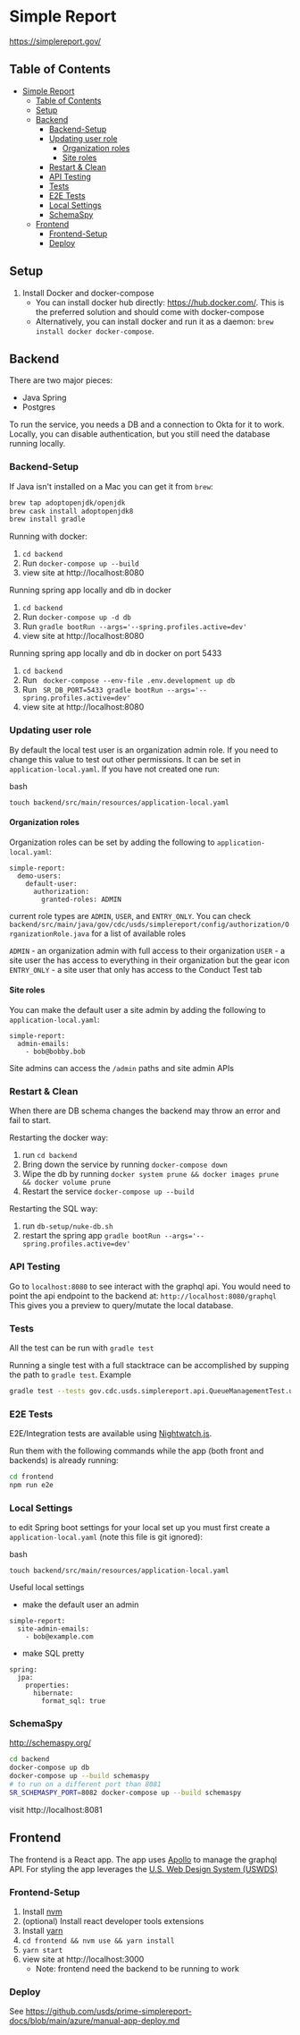 # Simple Report

https://simplereport.gov/

## Table of Contents

- [Simple Report](#simple-report)
  - [Table of Contents](#table-of-contents)
  - [Setup](#setup)
  - [Backend](#backend)
    - [Backend-Setup](#backend-setup)
    - [Updating user role](#updating-user-role)
      - [Organization roles](#organization-roles)
      - [Site roles](#site-roles)
    - [Restart & Clean](#restart--clean)
    - [API Testing](#api-testing)
    - [Tests](#tests)
    - [E2E Tests](#e2e-tests)
    - [Local Settings](#local-settings)
    - [SchemaSpy](#schemaspy)
  - [Frontend](#frontend)
    - [Frontend-Setup](#frontend-setup)
    - [Deploy](#deploy)

## Setup

1. Install Docker and docker-compose
   - You can install docker hub directly: https://hub.docker.com/. This is the preferred solution and should come with docker-compose
   - Alternatively, you can install docker and run it as a daemon: `brew install docker docker-compose`.

## Backend

There are two major pieces:

- Java Spring
- Postgres

To run the service, you needs a DB and a connection to Okta for it to work. Locally, you can disable authentication, but you still need the database running locally.

### Backend-Setup

If Java isn't installed on a Mac you can get it from `brew`:

```sh
brew tap adoptopenjdk/openjdk
brew cask install adoptopenjdk8
brew install gradle
```

Running with docker:

1. `cd backend`
1. Run `docker-compose up --build`
1. view site at http://localhost:8080

Running spring app locally and db in docker

1. `cd backend`
1. Run `docker-compose up -d db`
1. Run `gradle bootRun --args='--spring.profiles.active=dev'`
1. view site at http://localhost:8080

Running spring app locally and db in docker on port 5433

1. `cd backend`
1. Run ` docker-compose --env-file .env.development up db`
1. Run ` SR_DB_PORT=5433 gradle bootRun --args='--spring.profiles.active=dev'`
1. view site at http://localhost:8080

### Updating user role

By default the local test user is an organization admin role. If you need to change this value to test out other permissions.
It can be set in `application-local.yaml`. If you have not created one run:

bash
```
touch backend/src/main/resources/application-local.yaml
```

#### Organization roles

Organization roles can be set by adding the following to `application-local.yaml`:
```
simple-report:
  demo-users:
    default-user:
      authorization:
        granted-roles: ADMIN
```
current role types are `ADMIN`, `USER`, and `ENTRY_ONLY`. You can check `backend/src/main/java/gov/cdc/usds/simplereport/config/authorization/OrganizationRole.java` for a list of available roles

`ADMIN` - an organization admin with full access to their organization
`USER` - a site user the has access to everything in their organization but the gear icon
`ENTRY_ONLY` - a site user that only has access to the Conduct Test tab

#### Site roles

You can make the default user a site admin by adding the following to `application-local.yaml`:

```
simple-report:
  admin-emails:
    - bob@bobby.bob
```

Site admins can access the `/admin` paths and site admin APIs

### Restart & Clean

When there are DB schema changes the backend may throw an error and fail to start.

Restarting the docker way:

1. run `cd backend`
1. Bring down the service by running `docker-compose down`
1. Wipe the db by running `docker system prune && docker images prune && docker volume prune`
1. Restart the service `docker-compose up --build`

Restarting the SQL way:

1. run `db-setup/nuke-db.sh`
2. restart the spring app `gradle bootRun --args='--spring.profiles.active=dev'`

### API Testing

Go to `localhost:8080` to see interact with the graphql api. You would need to point the api endpoint to the backend at: `http://localhost:8080/graphql` This gives you a preview to query/mutate the local database.

### Tests

All the test can be run with `gradle test`

Running a single test with a full stacktrace can be accomplished by supping the path to `gradle test`. Example

```bash
gradle test --tests gov.cdc.usds.simplereport.api.QueueManagementTest.updateItemInQueue --stacktrace
```

### E2E Tests

E2E/Integration tests are available using [Nightwatch.js](https://nightwatchjs.org/).

Run them with the following commands while the app (both front and backends) is already running:

```bash
cd frontend
npm run e2e
```

### Local Settings

to edit Spring boot settings for your local set up you must first create a `application-local.yaml`
(note this file is git ignored):

bash
```
touch backend/src/main/resources/application-local.yaml
```

Useful local settings
- make the default user an admin
```
simple-report:
  site-admin-emails:
    - bob@example.com
```
- make SQL pretty
```
spring:
  jpa:
    properties:
      hibernate:
        format_sql: true
```

### SchemaSpy

http://schemaspy.org/

```bash
cd backend
docker-compose up db
docker-compose up --build schemaspy
# to run on a different port than 8081
SR_SCHEMASPY_PORT=8082 docker-compose up --build schemaspy
```

visit http://localhost:8081

## Frontend

The frontend is a React app. The app uses [Apollo](https://www.apollographql.com/) to manage the graphql API. For styling the app leverages the [U.S. Web Design System (USWDS)](https://designsystem.digital.gov/)

### Frontend-Setup

1. Install [nvm](https://github.com/nvm-sh/nvm)
1. (optional) Install react developer tools extensions
1. Install [yarn](https://classic.yarnpkg.com/en/docs/install)
1. `cd frontend && nvm use && yarn install`
1. `yarn start`
1. view site at http://localhost:3000
   - Note: frontend need the backend to be running to work

### Deploy

See https://github.com/usds/prime-simplereport-docs/blob/main/azure/manual-app-deploy.md
